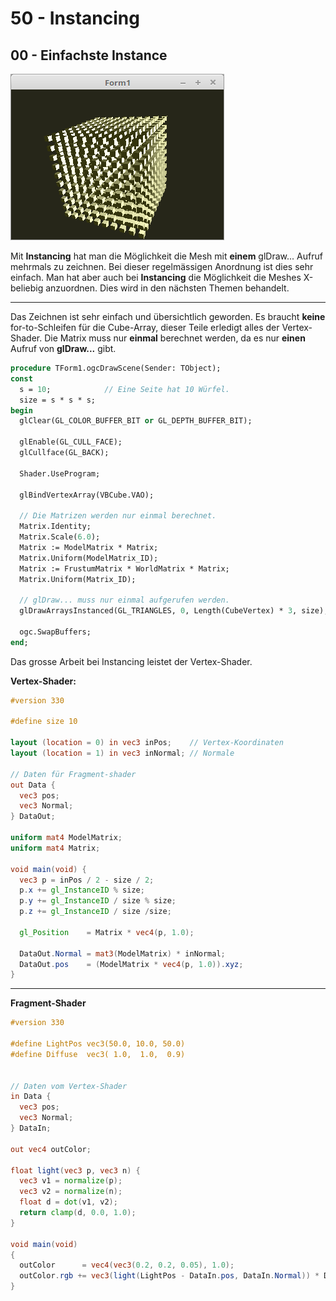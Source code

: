 # 50 - Instancing
## 00 - Einfachste Instance

![image.png](image.png)

Mit **Instancing** hat man die Möglichkeit die Mesh mit **einem** glDraw... Aufruf mehrmals zu zeichnen.
Bei dieser regelmässigen Anordnung ist dies sehr einfach.
Man hat aber auch bei **Instancing** die Möglichkeit die Meshes X-beliebig anzuordnen.
Dies wird in den nächsten Themen behandelt.

---
Das Zeichnen ist sehr einfach und übersichtlich geworden.
Es braucht **keine** for-to-Schleifen für die Cube-Array, dieser Teile erledigt alles der Vertex-Shader.
Die Matrix muss nur **einmal** berechnet werden, da es nur **einen** Aufruf von **glDraw...** gibt.

```pascal
procedure TForm1.ogcDrawScene(Sender: TObject);
const
  s = 10;            // Eine Seite hat 10 Würfel.
  size = s * s * s;
begin
  glClear(GL_COLOR_BUFFER_BIT or GL_DEPTH_BUFFER_BIT);

  glEnable(GL_CULL_FACE);
  glCullface(GL_BACK);

  Shader.UseProgram;

  glBindVertexArray(VBCube.VAO);

  // Die Matrizen werden nur einmal berechnet.
  Matrix.Identity;
  Matrix.Scale(6.0);
  Matrix := ModelMatrix * Matrix;
  Matrix.Uniform(ModelMatrix_ID);
  Matrix := FrustumMatrix * WorldMatrix * Matrix;
  Matrix.Uniform(Matrix_ID);

  // glDraw... muss nur einmal aufgerufen werden.
  glDrawArraysInstanced(GL_TRIANGLES, 0, Length(CubeVertex) * 3, size);

  ogc.SwapBuffers;
end;
```

Das grosse Arbeit bei Instancing leistet der Vertex-Shader.

**Vertex-Shader:**

```glsl
#version 330

#define size 10

layout (location = 0) in vec3 inPos;    // Vertex-Koordinaten
layout (location = 1) in vec3 inNormal; // Normale

// Daten für Fragment-shader
out Data {
  vec3 pos;
  vec3 Normal;
} DataOut;

uniform mat4 ModelMatrix;
uniform mat4 Matrix;

void main(void) {
  vec3 p = inPos / 2 - size / 2;
  p.x += gl_InstanceID % size;
  p.y += gl_InstanceID / size % size;
  p.z += gl_InstanceID / size /size;

  gl_Position    = Matrix * vec4(p, 1.0);

  DataOut.Normal = mat3(ModelMatrix) * inNormal;
  DataOut.pos    = (ModelMatrix * vec4(p, 1.0)).xyz;
}

```


---
**Fragment-Shader**

```glsl
#version 330

#define LightPos vec3(50.0, 10.0, 50.0)
#define Diffuse  vec3( 1.0,  1.0,  0.9)


// Daten vom Vertex-Shader
in Data {
  vec3 pos;
  vec3 Normal;
} DataIn;

out vec4 outColor;

float light(vec3 p, vec3 n) {
  vec3 v1 = normalize(p);
  vec3 v2 = normalize(n);
  float d = dot(v1, v2);
  return clamp(d, 0.0, 1.0);
}

void main(void)
{
  outColor      = vec4(vec3(0.2, 0.2, 0.05), 1.0);
  outColor.rgb += vec3(light(LightPos - DataIn.pos, DataIn.Normal)) * Diffuse;
}

```


